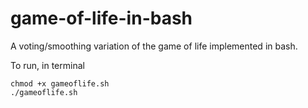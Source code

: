 # game-of-life-in-bash
A voting/smoothing variation of the game of life implemented in bash.

To run, in terminal 
```
chmod +x gameoflife.sh
./gameoflife.sh
```
